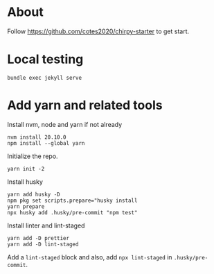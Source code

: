 # About 

Follow https://github.com/cotes2020/chirpy-starter to get start.

# Local testing
```
bundle exec jekyll serve
```

# Add yarn and related tools
Install nvm, node and yarn if not already 
```
nvm install 20.10.0
npm install --global yarn
```

Initialize the repo.
```
yarn init -2
```

Install husky
```
yarn add husky -D
npm pkg set scripts.prepare="husky install
yarn prepare
npx husky add .husky/pre-commit "npm test"
```

Install linter and lint-staged
```
yarn add -D prettier
yarn add -D lint-staged
```
Add a `lint-staged` block and also, add `npx lint-staged` in `.husky/pre-commit`.
